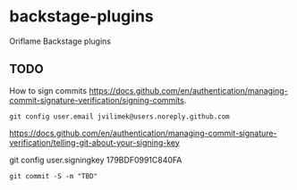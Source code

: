 # backstage-plugins

Oriflame Backstage plugins

## TODO

How to sign commits <https://docs.github.com/en/authentication/managing-commit-signature-verification/signing-commits>.

`git config user.email jvilimek@users.noreply.github.com`

<https://docs.github.com/en/authentication/managing-commit-signature-verification/telling-git-about-your-signing-key>

git config user.signingkey 179BDF0991C840FA

`git commit -S -m "TBD"`

